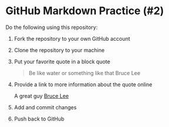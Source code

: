# GitHub Markdown Practice (#2)
Do the following using this repository:

1.  Fork the repository to your own GitHub account
2.  Clone the repository to your machine
3.  Put your favorite quote in a block quote
	> Be like water or something like that Bruce Lee
4.  Provide a link to more information about the quote online
	

	A great guy [Bruce Lee](https://en.wikipedia.org/wiki/Bruce_Lee)
5.  Add and commit changes
6.  Push back to GitHub
